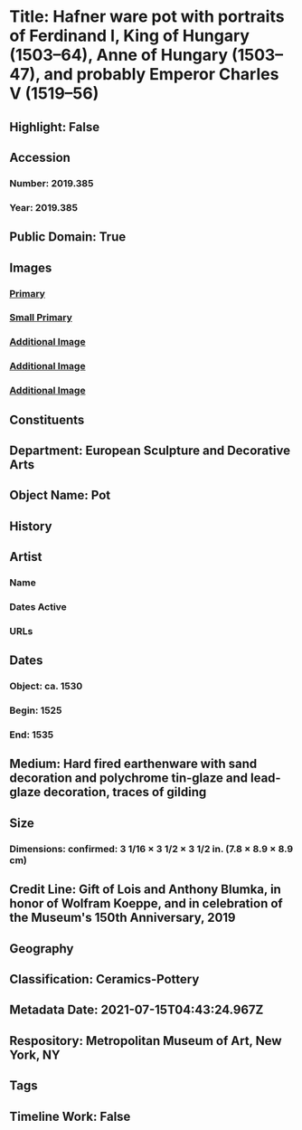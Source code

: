 # Title: Hafner ware pot with portraits of Ferdinand I, King of Hungary (1503–64), Anne of Hungary (1503–47), and probably Emperor Charles V (1519–56)
## Highlight: False
## Accession
### Number: 2019.385
### Year: 2019.385
## Public Domain: True
## Images
### [Primary](https://images.metmuseum.org/CRDImages/es/original/DP-18779-001.jpg)
### [Small Primary](https://images.metmuseum.org/CRDImages/es/web-large/DP-18779-001.jpg)
### [Additional Image](https://images.metmuseum.org/CRDImages/es/original/DP-18779-002.jpg)
### [Additional Image](https://images.metmuseum.org/CRDImages/es/original/DP-18779-003.jpg)
### [Additional Image](https://images.metmuseum.org/CRDImages/es/original/DP-18779-004.jpg)
## Constituents
## Department: European Sculpture and Decorative Arts
## Object Name: Pot
## History
## Artist
### Name
### Dates Active
### URLs
## Dates
### Object: ca. 1530
### Begin: 1525
### End: 1535
## Medium: Hard fired earthenware with sand decoration and polychrome tin-glaze and lead-glaze decoration, traces of gilding
## Size
### Dimensions: confirmed: 3 1/16 × 3 1/2 × 3 1/2 in. (7.8 × 8.9 × 8.9 cm)
## Credit Line: Gift of Lois and Anthony Blumka, in honor of Wolfram Koeppe, and in celebration of the Museum's 150th Anniversary, 2019
## Geography
## Classification: Ceramics-Pottery
## Metadata Date: 2021-07-15T04:43:24.967Z
## Respository: Metropolitan Museum of Art, New York, NY
## Tags
## Timeline Work: False
